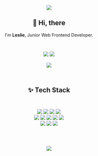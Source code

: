 <div align="center">
  <img src="https://capsule-render.vercel.app/api?type=waving&color=gradient&height=300&section=header&text=Leslie,%20Developer&fontSize=50"    />
</div>
<h2 align="center">👋 Hi, there</h2>
<p align="center">
  I'm <b>Leslie</b>, Junior Web Frontend Developer.
</p><br />
<p align="center">
<a href="https://sakang.notion.site/SA-KANG-253458ca723146bf8a2939d21f366c38" target="_blank" ><img src="https://img.shields.io/badge/notion-000000?style=for-the-badge&logo=notion&logoColor=white" /></a> <a href="mailto:sakang07@gmail.com" target="_blank" ><img src="https://img.shields.io/badge/gmail-EA4335?style=for-the-badge&logo=gmail&logoColor=white" /></a><br /><br />

<a href="https://github.com/anuraghazra/github-readme-stats">
  <img align="center" src="https://github-readme-stats.vercel.app/api?username=sakang07" />
</a></p><br />



<h2 align="center">✨ Tech Stack</h2>
<br />
<p align="center">
<img src="https://img.shields.io/badge/React-61DAFB?style=for-the-badge&logo=React&logoColor=white" /> <img src="https://img.shields.io/badge/typescript-3178C6?style=for-the-badge&logo=typescript&logoColor=black" /> <img src="https://img.shields.io/badge/javascript-F7DF1E?style=for-the-badge&logo=javascript&logoColor=black" /> <img src="https://img.shields.io/badge/NEXT.JS-000000?style=for-the-badge&logo=next.js&logoColor=white" /> 
<br /> 
<img src="https://img.shields.io/badge/MUI-007FFF?style=for-the-badge&logo=mui&logoColor=white" /> <img src="https://img.shields.io/badge/styled_components-DB7093?style=for-the-badge&logo=styled-components&logoColor=white" /> <img src="https://img.shields.io/badge/Scss-CC6699?style=for-the-badge&logo=Sass&logoColor=white" /> <img src="https://img.shields.io/badge/html-E34F26?style=for-the-badge&logo=html5&logoColor=white" /> <img src="https://img.shields.io/badge/css-1572B6?style=for-the-badge&logo=css3&logoColor=white" />  
<br />  
<img src="https://img.shields.io/badge/figma-F24E1E?style=for-the-badge&logo=Figma&logoColor=white" /> <img src="https://img.shields.io/badge/photoshop-31A8FF?style=for-the-badge&logo=adobe-photoshop&logoColor=white" /> <img src="https://img.shields.io/badge/illustrator-FF9A00?style=for-the-badge&logo=adobe-Illustrator&logoColor=white" /> </p><br /><br />

<p align="center">
<a href="https://github.com/sakang07"><img src="https://hits.seeyoufarm.com/api/count/incr/badge.svg?url=https%3A%2F%2Fgithub.com%2Fsakang07&count_bg=%23B857E9&title_bg=%23454549&icon=&icon_color=%23E7E7E7&title=HITS&edge_flat=true"/></a>
</p>

<!--
**sakang07/sakang07** is a ✨ _special_ ✨ repository because its `README.md` (this file) appears on your GitHub profile.

Here are some ideas to get you started:

- 🔭 I’m currently working on ...
- 🌱 I’m currently learning ...
- 👯 I’m looking to collaborate on ...
- 🤔 I’m looking for help with ...
- 💬 Ask me about ...
- 📫 How to reach me: ...
- 😄 Pronouns: ...
- ⚡ Fun fact: ...
-->

